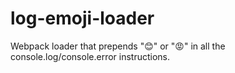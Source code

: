 # log-emoji-loader
Webpack loader that prepends "😊" or "😡" in all the console.log/console.error instructions.

